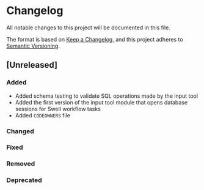 # Changelog

All notable changes to this project will be documented in this file.

The format is based on [Keep a Changelog](https://keepachangelog.com/en/1.0.0/),
and this project adheres to [Semantic Versioning](https://semver.org/spec/v2.0.0.html).

## [Unreleased]

### Added

- Added schema testing to validate SQL operations made by the input tool
- Added the first version of the input tool module that opens database sessions for Swell workflow tasks
- Added `CODEOWNERS` file

### Changed

### Fixed

### Removed

### Deprecated
